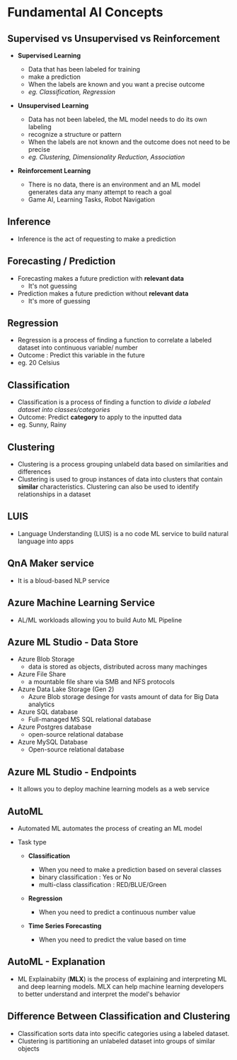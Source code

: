 # Fundamental AI Concepts

## Supervised vs Unsupervised vs Reinforcement
- **Supervised Learning**
    - Data that has been labeled for training 
    - make a prediction
    - When the labels are known and you want a precise outcome
    - *eg. Classification, Regression*

- **Unsupervised Learning**
    - Data has not been labeled, the ML model needs to do its own labeling
    - recognize a structure or pattern
    - When the labels are not known and the outcome does not need to be precise
    - *eg. Clustering, Dimensionality Reduction, Association*

- **Reinforcement Learning**
    - There is no data, there is an environment and an ML model generates data any many attempt to reach a goal 
    - Game AI, Learning Tasks, Robot Navigation

## Inference
- Inference is the act of requesting to make a prediction

## Forecasting / Prediction
- Forecasting makes a future prediction with **relevant data**
    - It's not guessing
- Prediction makes a future prediction without **relevant data**
    - It's more of guessing
## Regression
- Regression is a process of finding a function to correlate a labeled dataset into continuous variable/ number
- Outcome : Predict this variable in the future
- eg. 20 Celsius

## Classification
- Classification is a process of finding a function to *divide a labeled dataset into classes/categories*
- Outcome: Predict **category** to apply to the inputted data
- eg. Sunny, Rainy 

## Clustering
- Clustering is a process grouping unlabeld data based on similarities and differences
- Clustering is used to group instances of data into clusters that contain **similar** characteristics. Clustering can also be used to identify relationships in a dataset

## LUIS 
- Language Understanding (LUIS) is a no code ML service to build natural language into apps

## QnA Maker service
- It is a bloud-based NLP service

##  Azure Machine Learning Service
- AL/ML workloads allowing you to build Auto ML Pipeline

<!--
Inference 추론
-->

## Azure ML Studio - Data Store
- Azure Blob Storage
    - data is stored as objects, distributed across many machinges
- Azure File Share
    - a mountable file share via SMB and NFS protocols
- Azure Data Lake Storage (Gen 2)
    - Azure Blob storage desinge for vasts amount of data for Big Data analytics
- Azure SQL database
    - Full-managed MS SQL relational database
- Azure Postgres database
    - open-source relational database
- Azure MySQL Database
    - Open-source relational database


## Azure ML Studio - Endpoints
- It allows you to deploy machine learning models as a web service

## AutoML
- Automated ML automates the process of creating an ML model

<!--
Classification과 Regression의 주된 차이는 classification의 경우 남성 vs 여성, 참 vs 거짓 등의 discrete한 value를 예측/분류하는데 사용되고, regression은 가격, 급여, 나이 등과 같은 continuous한 value를 예측
-->
- Task type
    - **Classification**
        - When you need to make a prediction based on several classes
        - binary classification : Yes or No
        - multi-class classification : RED/BLUE/Green

    - **Regression**
        - When you need to predict a continuous number value

    - **Time Series Forecasting**
        - When you need to predict the value based on time

## AutoML - Explanation
- ML Explainabiity (**MLX**) is the process of explaining and interpreting ML and deep learning models. MLX can help machine learning developers to better understand and interpret the model's behavior

<!--

B. Randomly split the data into rows for training and rows for evaluation.

B. Enable Expalin best model
 : Model Explain ability

B. Confidence
 : calculated probability of a correct image classificaiton

C. Reliability and Safety
 : unusual or missing values

C. Feature selection
 : Ensuring that the numeric variable in training data are on a similar scale 
A. Feture engineering
 : It is used to generate additional features

A. Computer Vision
 : Images of building's windows can be analyzed with computer vision and classified into groups based on windshield condition
 : Abnormaly Detection (it is used to analyze data over time and identify unusual changes)
 : Detect faces in an image
 : Recognize handwritten text
 : OCR (Optical Character Recognition) extracts text from images
 
B. Regression
 : Want to predict Numeric value ? Choose Regression ex. Price...
 : coefficient of determination (R2)
 : root mean wquared error (RMSE)

B. Custom Vision
 : Use to train an object detection model by using own image
 : You can specify whether it is to be used for training, prediction or both

C. the authentifcation key
D. the REST endpoint
 : to publish an inference pipeline, the above two parameters should be usded to consume the pipeline

C. AKS Azure Kubernetes Service
 : to deploy a real time inferenct pipeline

A. Form Recognizer
 : extract text, key/value pairs, and table data automatically from scanned documents

A. Objects
 ; Computer Vision retunrns objects with a bounding box to indicate their location in the image

B. Cognitive Services
 : A Cognitive Services resource support both Computer Vision and Language
 : A Cognitive service resource can be used for both training and prediction
 : A Cognitive Services resource support both Computer Vision for text extraction, and Text Analytics for text analysis

B. Split Data
 : Use a Split Data model to randomly split a dataset into test and validation subsets

[NO] Azure ML designer enables you to include custom Javascript functions

B. the Detect operation in the Face service

A. transparency
 : design AI system assess whether credit card applications should be approved, the factors used to make the decision should be explainable

C. A class label, probability, and bounding box for each objects in the image
 : object detection model typically return for the image

A. The Read API
 : Read API better suited for larger images. Additionally, it runs asynchronously so it will not block your application while it is running

C. A set of coordinates for each face, defining a rectangular bounding box around the face
 : The location of detected faces are indicated by a coordinates for a rectangular bounding box

C. Use Face to create a group containing multiple images of each named individual, and train a model based on the group

B. Form Recognizer or Cognitive Services resource

B. 50MB
 : The maximum file size for the pre-built receipt model is 50MB

[Privacy and Security] : Personal data must be visible only to approve

The Text Anlytics service
[YES] can identify in which language text is written
[NO] can detect handwritten signatures in a docuement
[YES] can identify companies and organizations mentioned in a document

[YES] Automated machine learning provides you with the ability to include custom python scripts in a training pipeline
-->

## Difference Between Classification and Clustering

- Classification sorts data into specific categories using a labeled dataset. 
- Clustering is partitioning an unlabeled dataset into groups of similar objects
